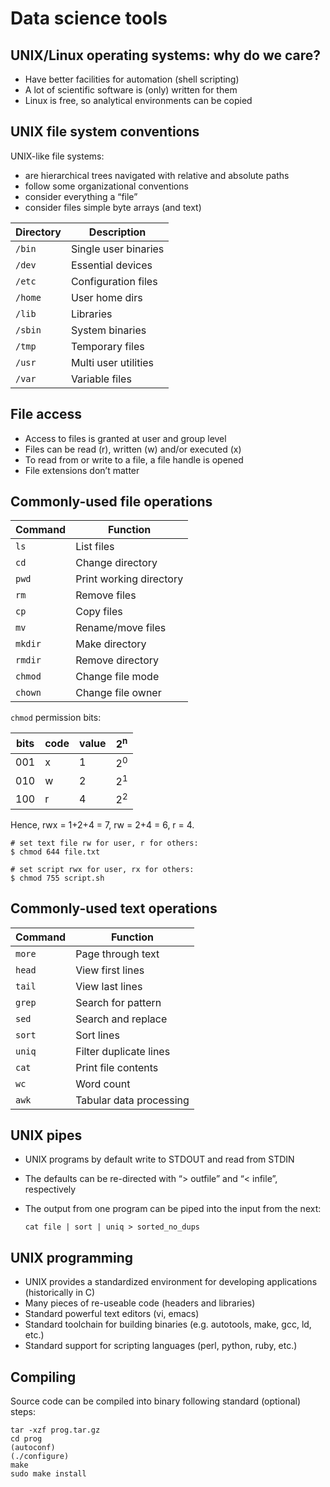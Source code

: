 Data science tools
==================

UNIX/Linux operating systems: why do we care?
---------------------------------------------
- Have better facilities for automation (shell scripting)
- A lot of scientific software is (only) written for them
- Linux is free, so analytical environments can be copied
  
UNIX file system conventions
----------------------------
UNIX-like file systems:
- are hierarchical trees navigated with relative and absolute paths
- follow some organizational conventions
- consider everything a “file”
- consider files simple byte arrays (and text)

| Directory | Description          |
|-----------|----------------------|
|`/bin`     | Single user binaries |
|`/dev`     | Essential devices    |
|`/etc`     | Configuration files  |
|`/home`    | User home dirs       |
|`/lib`     | Libraries            |
|`/sbin`    | System binaries      |
|`/tmp`     | Temporary files      |
|`/usr`     | Multi user utilities |
|`/var`     | Variable files       |

File access
-----------
- Access to files is granted at user and group level
- Files can be read (r), written (w) and/or executed (x)
- To read from or write to a file, a file handle is opened
- File extensions don’t matter

Commonly-used file operations
-----------------------------

| Command | Function                |
|---------|-------------------------|
| `ls`    | List files              |
| `cd`    | Change directory        |
| `pwd`   | Print working directory |
| `rm`    | Remove files            |
| `cp`    | Copy files              |
| `mv`    | Rename/move files       |
| `mkdir` | Make directory          |
| `rmdir` | Remove directory        |
| `chmod` | Change file mode        |
| `chown` | Change file owner       |

`chmod` permission bits:

| bits | code | value | 2<sup>n</sup> |
|------|------|-------|---------------|
| 001  | x    | 1     | 2<sup>0</sup> |
| 010  | w    | 2     | 2<sup>1</sup> |
| 100  | r    | 4     | 2<sup>2</sup> |

Hence, rwx = 1+2+4 = 7, rw = 2+4 = 6, r = 4.

```
# set text file rw for user, r for others:
$ chmod 644 file.txt

# set script rwx for user, rx for others:
$ chmod 755 script.sh
```

Commonly-used text operations
-----------------------------

| Command | Function                |
|---------|-------------------------|
| `more`  | Page through text       |
| `head`  | View first lines        |
| `tail`  | View last lines         |
| `grep`  | Search for pattern      |
| `sed`   | Search and replace      |
| `sort`  | Sort lines              |
| `uniq`  | Filter duplicate lines  |
| `cat`   | Print file contents     |
| `wc`    | Word count              |
| `awk`   | Tabular data processing |

UNIX pipes
----------
- UNIX programs by default write to STDOUT and read from STDIN
- The defaults can be re-directed with “> outfile” and “< infile”, respectively
- The output from one program can be piped into the input from the next:

      cat file | sort | uniq > sorted_no_dups

UNIX programming
----------------
- UNIX provides a standardized environment for developing applications (historically in C)
- Many pieces of re-useable code (headers and libraries)
- Standard powerful text editors (vi, emacs)
- Standard toolchain for building binaries (e.g. autotools, make, gcc, ld, etc.)
- Standard support for scripting languages (perl, python, ruby, etc.)

Compiling
---------
Source code can be compiled into binary following standard (optional) steps:

    tar -xzf prog.tar.gz
    cd prog
    (autoconf)
    (./configure)
    make
    sudo make install

